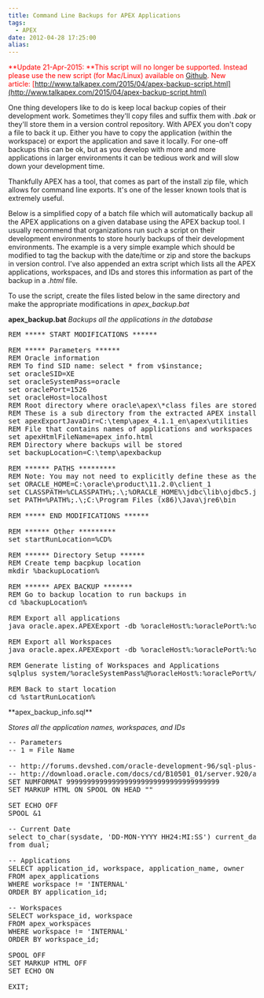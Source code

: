 ```yaml
---
title: Command Line Backups for APEX Applications
tags:
  - APEX
date: 2012-04-28 17:25:00
alias:
---
```


<span style="color: red;">**Update 21-Apr-2015: **This script will no longer be supported. Instead please use the new script (for Mac/Linux) available on [Github](https://github.com/OraOpenSource/apexbackup). New article:&nbsp;[http://www.talkapex.com/2015/04/apex-backup-script.html](http://www.talkapex.com/2015/04/apex-backup-script.html)</span>

One thing developers like to do is keep local backup copies of their development work. Sometimes they'll copy files and suffix them with _.bak_ or they'll store them in a version control repository. With APEX you don't copy a file to back it up. Either you have to copy the application (within the workspace) or export the application and save it locally. For one-off backups this can be ok, but as you develop with more and more applications in larger environments it can be tedious work and will slow down your development time.

Thankfully APEX has a tool, that comes as part of the install zip file, which allows for command line exports. It's one of the lesser known tools that is extremely useful.

Below is a simplified copy of a batch file which will automatically backup all the APEX applications on a given database using the APEX backup tool. I usually recommend that organizations run such a script on their development environments to store hourly backups of their development environments. The example is a very simple example which should be modified to tag the backup with the date/time or zip and store the backups in version control. I've also appended an extra script which lists all the APEX applications, workspaces, and IDs and stores this information as part of the backup in a _.html_ file. 

To use the script, create the files listed below in the same directory and make the appropriate modifications in _apex_backup.bat_

**apex_backup.bat**
_Backups all the applications in the database_
<pre class="brush: bash;">REM ***** START MODIFICATIONS ******

REM ***** Parameters ******
REM Oracle information
REM To find SID name: select * from v$instance;
set oracleSID=XE
set oracleSystemPass=oracle
set oraclePort=1526
set oracleHost=localhost
REM Root directory where oracle\apex\*class files are stored
REM These is a sub directory from the extracted APEX install zip file
set apexExportJavaDir=C:\temp\apex_4.1.1_en\apex\utilities
REM File that contains names of applications and workspaces
set apexHtmlFileName=apex_info.html
REM Directory where backups will be stored
set backupLocation=C:\temp\apexbackup

REM ****** PATHS *********
REM Note: You may not need to explicitly define these as they may already be set in OS.
set ORACLE_HOME=C:\oracle\product\11.2.0\client_1
set CLASSPATH=%CLASSPATH%;.\;%ORACLE_HOME%\jdbc\lib\ojdbc5.jar;%apexExportJavaDir%
set PATH=%PATH%;.\;C:\Program Files (x86)\Java\jre6\bin

REM ***** END MODIFICATIONS ******

REM ****** Other *********
set startRunLocation=%CD%

REM ****** Directory Setup ******
REM Create temp bacpkup location
mkdir %backupLocation%

REM ****** APEX BACKUP *******
REM Go to backup location to run backups in
cd %backupLocation%

REM Export all applications
java oracle.apex.APEXExport -db %oracleHost%:%oraclePort%:%oracleSID% -user system -password %oracleSystemPass% -instance

REM Export all Workspaces
java oracle.apex.APEXExport -db %oracleHost%:%oraclePort%:%oracleSID% -user system -password %oracleSystemPass% -expWorkspace

REM Generate listing of Workspaces and Applications
sqlplus system/%oracleSystemPass%@%oracleHost%:%oraclePort%/%oracleSID% @%startRunLocation%\apex_backup_info.sql %apexHtmlFileName%

REM Back to start location
cd %startRunLocation%
</pre>**apex_backup_info.sql**
_Stores all the application names, workspaces, and IDs_
<pre class="brush: sql;">-- Parameters
-- 1 = File Name

-- http://forums.devshed.com/oracle-development-96/sql-plus-column-width-format-185085.html
-- http://download.oracle.com/docs/cd/B10501_01/server.920/a90842/ch13.htm#1012748
SET NUMFORMAT 9999999999999999999999999999999999999
SET MARKUP HTML ON SPOOL ON HEAD "<title>APEX Export</title>"

SET ECHO OFF
SPOOL &amp;1

-- Current Date
select to_char(sysdate, 'DD-MON-YYYY HH24:MI:SS') current_date
from dual;

-- Applications
SELECT application_id, workspace, application_name, owner
FROM apex_applications
WHERE workspace != 'INTERNAL'
ORDER BY application_id;

-- Workspaces
SELECT workspace_id, workspace
FROM apex_workspaces
WHERE workspace != 'INTERNAL'
ORDER BY workspace_id;

SPOOL OFF
SET MARKUP HTML OFF
SET ECHO ON  

EXIT;
</pre>